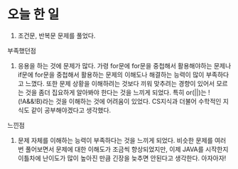 # 오늘 한 일

1) 조건문, 반복문 문제를 풀었다.

부족했던점

1. 응용을 하는 것에 문제가 많다.
   가령 for문에 for문을 중첩해서 활용해야하는 문제나 if문에 for문을 중첩해서 활용하는 문제의 이해도나 해결하는 능력이 많이 부족하다고 느꼈다.
   또한 문제 상황을 이해하려는 것보다 끼워 맞추려는 경향이 있어서 모르는 것을 좀더 집요하게 알아봐야 한다는 것을 느끼게 되었다.
   특히 or(||)는 !(!A&&!B)라는 것을 이해하는 것에 어려움이 있었다. CS지식과 더불어 수학적인 지식도 같이 공부해야겠다고 생각했다.

느낀점
1. 문제 자체를 이해하는 능력이 부족하다는 것을 느끼게 되었다. 비슷한 문제를 여러번 풀어보면서 문제에 대한 이해도가 조금씩 향상되었지만, 
이제 JAVA를 시작한지 이틀차에 난이도가 많이 높아진 만큼 긴장을 늦추면 안된다고 생각한다. 아자아자!